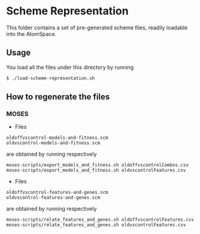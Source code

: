 # Scheme Representation

This folder contains a set of pre-generated scheme files, readily
loadable into the AtomSpace.

## Usage

You load all the files under this directory by running

```bash
$ ./load-scheme-representation.sh
```

## How to regenerate the files

### MOSES

* Files
```
oldoffvscontrol-models-and-fitness.scm
oldvscontrol-models-and-fitness.scm
```
are obtained by running respectively
```
moses-scripts/export_models_and_fitness.sh oldoffvscontrolCombos.csv
moses-scripts/export_models_and_fitness.sh oldvscontrolFeatures.csv
```

* Files
```
oldoffvscontrol-features-and-genes.scm
oldvscontrol-features-and-genes.scm
```
are obtained by running respectively
```
moses-scripts/relate_features_and_genes.sh oldoffvscontrolFeatures.csv
moses-scripts/relate_features_and_genes.sh oldvscontrolFeatures.csv
```

